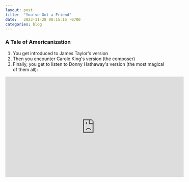 ```yaml
---
layout: post
title:  "You've Got a Friend"
date:   2023-11-28 00:15:15 -0700
categories: blog
---
```


### A Tale of Americanization

1. You get introduced to James Taylor's version 
2. Then you encounter Carole King's version (the composer)
3. Finally, you get to listen to Donny Hathaway's version (the most magical of them all):

<iframe width="560" height="315" src="https://www.youtube.com/embed/eKJ_6BplqBM?si=499P4BqfILmjuu7r" title="YouTube video player" frameborder="0" allow="accelerometer; autoplay; clipboard-write; encrypted-media; gyroscope; picture-in-picture; web-share" allowfullscreen></iframe>




